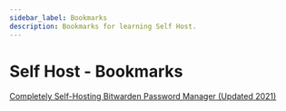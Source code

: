 ```yaml
---
sidebar_label: Bookmarks
description: Bookmarks for learning Self Host.
---
```


# Self Host - Bookmarks

[Completely Self-Hosting Bitwarden Password Manager (Updated 2021)](https://theselfhostingblog.com/posts/how-to-self-host-bitwarden-on-ubuntu-server/)